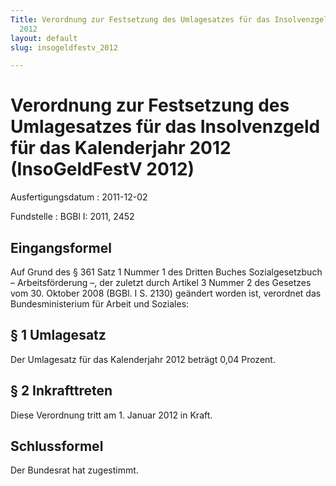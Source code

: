 ```yaml
---
Title: Verordnung zur Festsetzung des Umlagesatzes für das Insolvenzgeld für das Kalenderjahr
  2012
layout: default
slug: insogeldfestv_2012

---
```


# Verordnung zur Festsetzung des Umlagesatzes für das Insolvenzgeld für das Kalenderjahr 2012 (InsoGeldFestV 2012)

Ausfertigungsdatum
:   2011-12-02

Fundstelle
:   BGBl I: 2011, 2452


## Eingangsformel

Auf Grund des § 361 Satz 1 Nummer 1 des Dritten Buches
Sozialgesetzbuch – Arbeitsförderung –, der zuletzt durch Artikel 3
Nummer 2 des Gesetzes vom 30. Oktober 2008 (BGBl. I S. 2130) geändert
worden ist, verordnet das Bundesministerium für Arbeit und Soziales:


## § 1 Umlagesatz

Der Umlagesatz für das Kalenderjahr 2012 beträgt 0,04 Prozent.


## § 2 Inkrafttreten

Diese Verordnung tritt am 1. Januar 2012 in Kraft.


## Schlussformel

Der Bundesrat hat zugestimmt.

